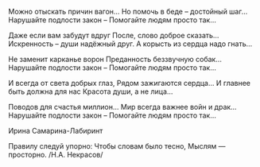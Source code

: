 Можно отыскать причин вагон…
Но помочь в беде – достойный шаг…
Нарушайте подлости закон –
Помогайте людям просто так…

Даже если вам забудут вдруг
После, слово доброе сказать…
Искренность – души надёжный друг.
А корысть из сердца надо гнать…

Не заменит карканье ворон
Преданность беззвучную собак…
Нарушайте подлости закон –
Помогайте людям просто так…

И всегда от света добрых глаз,
Рядом зажигаются сердца…
И главнее быть должна для нас
Красота души, а не лица…

Поводов для счастья миллион…
Мир всегда важнее войн и драк…
Нарушайте подлости закон –
Помогайте людям просто так…

Ирина Самарина-Лабиринт



Правилу следуй упорно:
Чтобы словам было тесно,
Мыслям — просторно.
/Н.А. Некрасов/

